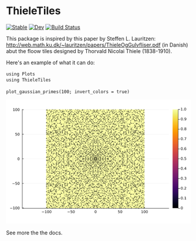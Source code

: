 # ThieleTiles

[![Stable](https://img.shields.io/badge/docs-stable-blue.svg)](https://tp2750.github.io/ThieleTiles.jl/stable/)
[![Dev](https://img.shields.io/badge/docs-dev-blue.svg)](https://tp2750.github.io/ThieleTiles.jl/dev/)
[![Build Status](https://github.com/tp2750/ThieleTiles.jl/actions/workflows/CI.yml/badge.svg?branch=main)](https://github.com/tp2750/ThieleTiles.jl/actions/workflows/CI.yml?query=branch%3Amain)

This package is inspired by this paper by Steffen L. Lauritzen: http://web.math.ku.dk/~lauritzen/papers/ThieleOgGulvfliser.pdf (in Danish) abut the floow tiles designed by Thorvald Nicolai Thiele (1838-1910).

Here's an example of what it can do:

```
using Plots
using ThieleTiles

plot_gaussian_primes(100; invert_colors = true)

```

![Gaussian Primes, invert_colors](docs/src/imgs/gauss_primes_100_inv.png)

See more the the docs.

